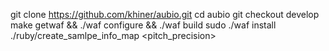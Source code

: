   git clone https://github.com/khiner/aubio.git
  cd aubio
  git checkout develop
  make getwaf && ./waf configure && ./waf build
  sudo ./waf install
  ./ruby/create_samlpe_info_map <path> <pitch_precision>

